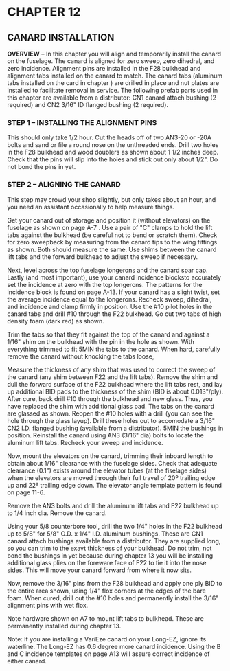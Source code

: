 # CHAPTER 12 

## CANARD INSTALLATION

**OVERVIEW** – In this chapter you will align and temporarily install the canard on the fuselage.
The canard is aligned for zero sweep, zero dihedral, and zero incidence.
Alignment pins are installed in the F28 bulkhead and alignment tabs installed on the canard to match.
The canard tabs (aluminum tabs installed on the card in chapter ) are drilled in place and nut plates are installed to facilitate removal in service.
The following prefab parts used in this chapter are available from a distributor: CN1 canard attach bushing (2 required) and CN2 3/16" ID flanged bushing (2 required).

### STEP 1 – INSTALLING THE ALIGNMENT PINS 

This should only take 1/2 hour.
Cut the heads off of two AN3-20 or -20A bolts 
and sand or file a round nose on the un­threaded ends.
Drill two holes in the F28 bulkhead and wood doublers as shown about 1 1/2 inches deep.
Check that the pins will slip into the holes and stick out only about 1/2".
Do not bond the pins in yet.

### STEP 2 – ALIGNING THE CANARD 

This step may crowd your shop slightly, but only takes about an hour, and you need an assistant occasionally to help measure things.

Get your canard out of storage and position it (without elevators) on the fuse­lage as shown on page A-7 .
Use a pair of "C" clamps to hold the lift tabs against the bulkhead (be careful not to bend or scratch them).
Check for zero sweep­back by measuring from the canard tips to the wing fittings as shown.
Both should measure the same.
Use shims between the canard lift tabs and the forward bulkhead to adjust the sweep if necessary. 

Next, level across the top fuselage longerons and the canard spar cap.
Last­ly (and most important), use your canard incidence blocksto accurately set the inci­dence at zero with the top longerons. 
The patterns for the incidence block is found on page A-13.
If your canard has a slight twist, set the average incidence equal to the longerons.
Recheck sweep, dihedral, and incidence and clamp firmly in position.
Use the #10 pilot holes in the canard tabs and drill #10 through the F22 bulkhead.
Go cut two tabs of high density foam (dark red) as shown.

Trim the tabs so that they fit against the top of the canard and against a 1/16" shim on the bulkhead with the pin in the hole as shown.
With everything trimmed to fit 5MIN the tabs to the canard. 
When hard, carefully remove the canard without knocking the tabs loose, 

Measure the thickness of any shim that was used to correct the sweep of the canard (any shim between F22 and the lift tabs).
Remove the shim and dull the forward surface of the F22 bulkhead where the lift tabs rest, and lay up additional BID pads to the thickness of the shim (BID is about 0.013"/ply).
After cure, back drill #10 through the bulkhead and new glass.
Thus, you have replaced the shim with additional glass pad.
The tabs on the canard are glassed as shown.
Reopen the #10 holes with a drill (you can see the hole through the glass layup).
Drill these holes out to accomodate a 3/16" CN2 I.D. flanged bushing (available from a distributor). 5MIN the bushings in position.
Reinstall the canard using AN3 (3/16" dia) bolts to locate the aluminum lift tabs.
Recheck your sweep and incidence.

Now, mount the elevators on the canard, trimming their inboard length to obtain about 1/16" clearance with the fuselage sides.
Check that adequate clearance (0.1") exists around the elevator tubes (at the fiselage sides) when the elevators are moved through their full travel of 20º trailing edge up and 22ª trailing edge down.
The elevator angle template pattern is found on page 11-6.

Remove the AN3 bolts and drill the aluminum lift tabs and F22 bulkhead up to 1/4 inch dia.
Remove the canard.

Using your 5/8 counterbore tool, drill the two 1/4" holes in the F22 bulkhead up to 5/8" for 5/8" O.D. x 1/4" I.D. aluminum bushings.
These are CN1 canard attach bushings available from a distributor.
They are supplied long, so you can trim to the exavt thickness of your bulkhead.
Do not trim, not bond the bushings in yet because during chapter 13 you will be installing additional glass plies on the foreware face of F22 to tie it into the nose sides.
This will move your canard forward from where it now sits.

Now, remove the 3/16" pins from the F28 bulkhead and apply one ply BID to the entire area shown, using 1/4" flox corners at the edges of the bare foam.
When cured, drill out the #10 holes and permanently install the 3/16" alignment pins with wet flox.

Note hardware shown on A7 to mount lift tabs to bulkhead.
These are permanently installed during chapter 13.

Note: If you are installing a VariEze canard on your Long-EZ, ignore its waterline.
The Long-EZ has 0.6 degree more canard incidence. Using the B and C incidence templates on page A13 will assure correct incidence of either canard.
